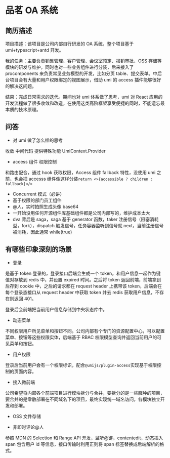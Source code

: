 # 品茗 OA 系统

## 简历描述

项目描述：该项目是公司内部自行研发的 OA 系统，整个项目基于 umi+typescript+antd 开发。

我的任务：主要负责销售管理、客户管理、会议室预定、报销审批、OSS 存储等模块的研发与维护，同时也对一些业务组件进行分装，后来接入了 procomponents 来负责常见业务模型的开发，比如分页 table、提交表单。中后台项目会有大量和用户权限绑定的视图展示，借助 umi 的 access 插件能够很好的解决这问题。

结果：完成日常需求的迭代。期间也对 umi 体系做了思考，umi 对 React 应用的开发流程做了很多收敛和改造，在使用这类高阶框架享受便捷的同时，不能遗忘最本质的技术原理。

## 问答

- 对 umi 做了怎么样的思考

收敛 中间代码 提供特殊功能 UmiContext.Provider

- access 组件 权限控制

和路由配合，通过 hook 获取权限，Access 组件 fallback 特性，没使用 umi 之前，也会把 accesss 组件像这样分装`return <>{accessible ? children : fallback}</>`

- Concurrent 模式（必讲）
- 基于权限的部门员工组件
- @人，实时拍照生成头像 base64
- 一开始没用任何开源组件库基础组件都是公司内部写的，维护成本太大
- dva 背后是 saga，saga 基于 generator 函数，taker 注册信号（阻塞消耗型，fork），dispatch 触发信号，任务容器监听到信号就 next，当前注册信号被消耗，因此通常 while(true)

## 有哪些印象深刻的场景

- 登录

是基于 token 登录的，登录接口后端会生成一个 token，和用户信息一起作为键值对存放到 redis 中，并设置 expired 时间。之后将 token 返回前端，前端拿到后存到 cookie 中，之后的请求都在 request header 上携带该 token，后端会在每个登录态接口从 request header 中获取 token 并去 redis 获取用户信息，不存在则返回 401。

登录后会前端把当前用户信息存储到中央状态库中。

- 动态菜单

不同权限用户所见菜单和按钮不同。公司内部有个专门的资源配置中心，可以配置菜单、按钮等这些权限实体，后端基于 RBAC 权限模型查询并返回当前用户的可见菜单和按钮。

- 用户权限

登录后当前用户会有一个权限标识，配合`@umijs/plugin-access`实现基于权限控制的页面内容。

- 接入微前端

公司希望将内部各个前端项目进行模块拆分与合并，要拆分的是一些臃肿的项目，要合并的是零散部署在不同域名下的项目，最终实现统一域名访问，各模块独立开发和部署。

- OSS 文件存储

- 非即时评论@人

参照 MDN 的 Selection 和 Range API 开发，监听@键，contentedit，动态插入 span 包含用户 id 等信息，接口传输时利用正则将 span 标签替换成后端解析的格式。
